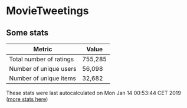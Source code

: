 # MovieTweetings
## Some stats

Metric | Value
--- | ---
Total number of ratings                 | 755,285
Number of unique users                  | 56,098
Number of unique items                  | 32,682
These stats were last autocalculated on Mon Jan 14 00:53:44 CET 2019  ([more stats here](./stats.md))


